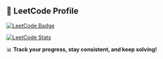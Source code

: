 ## 🚀 LeetCode Profile

[![LeetCode Badge](https://img.shields.io/badge/LeetCode-sourabh__rm-orange?style=for-the-badge&logo=leetcode&logoColor=white)](https://leetcode.com/sourabh_rm/)

[![LeetCode Stats](https://leetcard.jacoblin.cool/sourabh_rm?theme=light&ext=heatmap&animation=true)](https://leetcode.com/sourabh_rm/)

📊 **Track your progress, stay consistent, and keep solving!**
